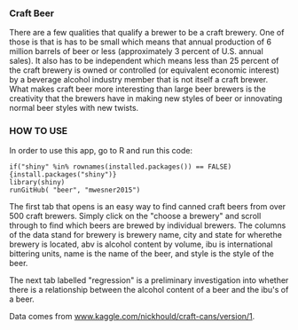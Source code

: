 ### Craft Beer 
There are a few qualities that qualify a brewer to be a craft brewery. One of those is that is has to be 
small which means that annual production of 6 million barrels of beer or less (approximately 3 percent of U.S. annual sales).
It also has to be independent which means less than 25 percent of the craft brewery is owned or controlled (or equivalent economic 
interest) by a beverage alcohol industry member that is not itself a craft brewer. What makes craft beer more interesting than 
large beer brewers is the creativity that the brewers have in making new styles of beer or innovating normal beer styles with new
twists.

### HOW TO USE
In order to use this app, go to R and run this code:
```
if("shiny" %in% rownames(installed.packages()) == FALSE) {install.packages("shiny")}
library(shiny)
runGitHub( "beer", "mwesner2015") 
```
The first tab that opens is an easy way to find canned craft beers from over 500 craft brewers. Simply click on the 
"choose a brewery" and scroll through to find which beers are brewed by individual brewers. 
The columns of the data stand for brewery is brewery name, city and state for wherethe brewery is located, abv is alcohol content 
by volume, ibu is international bittering units, name is the name of the beer, and style is the style of the beer.

The next tab labelled "regression" is a preliminary investigation into whether there is a relationship between the alcohol content
of a beer and the ibu's of a beer. 


Data comes from www.kaggle.com/nickhould/craft-cans/version/1.
